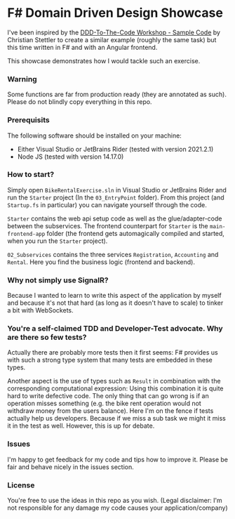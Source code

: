 # F# Domain Driven Design Showcase

I've been inspired by the [DDD-To-The-Code Workshop - Sample Code](https://github.com/cstettler/ddd-to-the-code-workshop-sample) by Christian Stettler
to create a similar example (roughly the same task) but this time written in F# and with an Angular frontend.

This showcase demonstrates how I would tackle such an exercise.

### Warning
Some functions are far from production ready (they are annotated as such). Please do not blindly copy everything in this repo.

### Prerequisits
The following software should be installed on your machine:
- Either Visual Studio or JetBrains Rider (tested with version 2021.2.1)
- Node JS (tested with version 14.17.0)

### How to start?
Simply open `BikeRentalExercise.sln` in Visual Studio or JetBrains Rider and run the `Starter` project (In the `03_EntryPoint` folder). From this project
(and `Startup.fs` in particular) you can navigate yourself through the code.

`Starter` contains the web api setup code as well as the glue/adapter-code between the subservices. The frontend counterpart for `Starter` is the `main-frontend-app` folder
(the frontend gets automagically compiled and started, when you run the `Starter` project).

`02_Subservices` contains the three services `Registration`, `Accounting` and `Rental`. Here you find the business logic (frontend and backend).

### Why not simply use SignalR?
Because I wanted to learn to write this aspect of the application by myself and because it's not that hard (as long as it doesn't have to scale) to tinker a bit with WebSockets.

### You're a self-claimed TDD and Developer-Test advocate. Why are there so few tests?
Actually there are probably more tests then it first seems: F# provides us with such a strong type system that many tests are embedded in these types.

Another aspect is the use of types such as `Result` in combination with the corresponding computational expression: Using this combination it is quite hard to write defective code.
The only thing that can go wrong is if an operation misses something (e.g. the bike rent operation would not withdraw money from the users balance). Here I'm on the fence if tests
actually help us developers. Because if we miss a sub task we might it miss it in the test as well. However, this is up for debate.

### Issues
I'm happy to get feedback for my code and tips how to improve it. Please be fair and behave nicely in the issues section.

### License
You're free to use the ideas in this repo as you wish. (Legal disclaimer: I'm not responsible for any damage my code causes your application/company)
